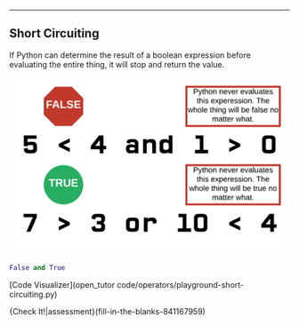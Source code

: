 ----------

## Short Circuiting

If Python can determine the result of a boolean expression before evaluating the entire thing, it will stop and return the value.

![Short Circuiting](.guides/images/shortcircuiting.png)

```python
False and True
```

[Code Visualizer](open_tutor code/operators/playground-short-circuiting.py)

{Check It!|assessment}(fill-in-the-blanks-841167959)

